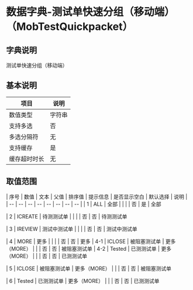 # 数据字典-测试单快速分组（移动端）（MobTestQuickpacket）
## 字典说明
测试单快速分组（移动端）

## 基本说明
| 项目 | 说明 |
| -- | -- |
| 数值类型 | 字符串 |
| 支持多选 | 否 |
| 多选分隔符 | 无 |
| 支持缓存 | 是 |
| 缓存超时时长 | 无 |

## 取值范围
| 序号 | 数值 | 文本 | 父值 | 排序值 | 提示信息 | 是否显示空白 | 默认选择 | 说明 |
| -- | -- | -- | -- | -- | -- | -- | -- |
| 1 | ALL | 全部 |  |  |  | 否 | 是 | 全部

| 2 | ICREATE | 待测测试单 |  |  |  | 否 | 否 | 待测测试单

| 3 | IREVIEW | 测试中测试单 |  |  |  | 否 | 否 | 测试中测试单

| 4 | MORE | 更多 |  |  |  | 否 | 否 | 更多
| 4-1 | ICLOSE | 被阻塞测试单 | 更多（MORE） |  |  | 否 | 否 | 被阻塞测试单
| 4-2 | Tested | 已测测试单 | 更多（MORE） |  |  | 否 | 否 | 已测测试单

| 5 | ICLOSE | 被阻塞测试单 | 更多（MORE） |  |  | 否 | 否 | 被阻塞测试单

| 6 | Tested | 已测测试单 | 更多（MORE） |  |  | 否 | 否 | 已测测试单



